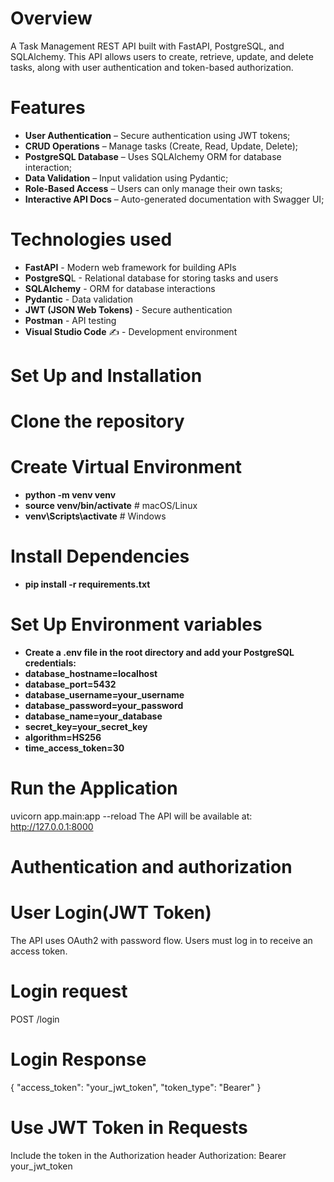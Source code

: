 # Overview
A Task Management REST API built with FastAPI, PostgreSQL, and SQLAlchemy. This API allows users to create, retrieve, update, and delete tasks, along with user authentication and token-based authorization.
# Features
 - **User Authentication** – Secure authentication using JWT tokens;
 - **CRUD Operations** – Manage tasks (Create, Read, Update, Delete);
 - **PostgreSQL Database** – Uses SQLAlchemy ORM for database interaction;
 - **Data Validation** – Input validation using Pydantic;
 - **Role-Based Access** – Users can only manage their own tasks;
 - **Interactive API Docs** – Auto-generated documentation with Swagger UI;

# Technologies used
- **FastAPI**  - Modern web framework for building APIs
- **PostgreSQ**L  - Relational database for storing tasks and users
- **SQLAlchemy**  - ORM for database interactions
- **Pydantic**  - Data validation
- **JWT (JSON Web Tokens)**  - Secure authentication
- **Postman**  - API testing
- **Visual Studio Code** ✍ - Development environment
# Set Up and Installation 
# Clone the repository
# Create Virtual Environment 
- **python -m venv venv**
- **source venv/bin/activate**   # macOS/Linux
- **venv\Scripts\activate**     # Windows
# Install Dependencies
- **pip install -r requirements.txt**
# Set Up Environment variables
- **Create a .env file in the root directory and add your PostgreSQL credentials:**
- **database_hostname=localhost**
- **database_port=5432**
- **database_username=your_username**
- **database_password=your_password**
- **database_name=your_database**
- **secret_key=your_secret_key**
- **algorithm=HS256**
- **time_access_token=30**
# Run the Application
uvicorn app.main:app --reload
The API will be available at:
 http://127.0.0.1:8000
# Authentication and authorization 
# User Login(JWT Token)
The API uses OAuth2 with password flow.
Users must log in to receive an access token.
# Login request
POST /login
# Login Response
{
  "access_token": "your_jwt_token",
  "token_type": "Bearer"
}
# Use JWT Token in Requests
Include the token in the Authorization header
Authorization: Bearer your_jwt_token


